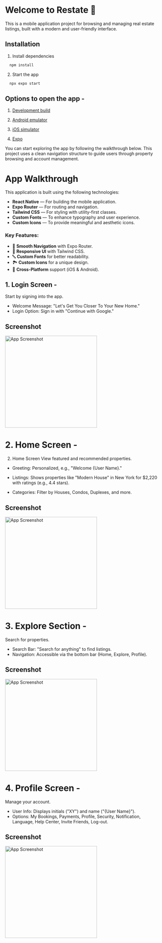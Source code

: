 
# Welcome to Restate 👋

This is a mobile application project for browsing and managing real estate listings, built with a modern and user-friendly interface.



## Installation

1. Install dependencies

```bash
  npm install
```
2. Start the app 

```bash
  npx expo start
```

## Options to open the app -
1. [Development build](https://docs.expo.dev/develop/development-builds/introduction/)

2. [Android emulator](https://docs.expo.dev/workflow/android-studio-emulator/)

3. [iOS simulator](https://docs.expo.dev/workflow/ios-simulator/)
 
4. [Expo](https://expo.dev/go)

You can start exploring the app by following the walkthrough below. This project uses a clean navigation structure to guide users through property browsing and account management.

# App Walkthrough

This application is built using the following technologies:

- **React Native** — For building the mobile application.
- **Expo Router** — For routing and navigation.
- **Tailwind CSS** — For styling with utility-first classes.
- **Custom Fonts** — To enhance typography and user experience.
- **Custom Icons** — To provide meaningful and aesthetic icons.

### Key Features:
- 📱 **Smooth Navigation** with Expo Router.
- 🎨 **Responsive UI** with Tailwind CSS.
- 🔤 **Custom Fonts** for better readability.
- 🏞️ **Custom Icons** for a unique design.
- 🚀 **Cross-Platform** support (iOS & Android).

## 1. Login Screen - 

Start by signing into the app.

- Welcome Message: "Let's Get You Closer To Your New Home."
- Login Option: Sign in with "Continue with Google."



## Screenshot

<img src="https://github.com/sammyZi/Real-Estate-App-React-Native/blob/master/login.jpg" width="300" height="auto" alt="App Screenshot" />

# 2. Home Screen -
 
 2. Home Screen
View featured and recommended properties.

- Greeting: Personalized, e.g., "Welcome {User Name}."

- Listings: Shows properties like "Modern House" in New York for $2,220 with ratings (e.g., 4.4 stars).

- Categories: Filter by Houses, Condos, Duplexes, and more.

## Screenshot

<img src="https://github.com/sammyZi/Real-Estate-App-React-Native/blob/master/home.jpg" width="300" height="auto" alt="App Screenshot" />



# 3. Explore Section - 

Search for properties.

- Search Bar: "Search for anything" to find listings.
- Navigation: Accessible via the bottom bar (Home, Explore, Profile).

## Screenshot

<img src="https://github.com/sammyZi/Real-Estate-App-React-Native/blob/master/explore.jpg" width="300" height="auto" alt="App Screenshot" />

# 4. Profile Screen - 

Manage your account.

- User Info: Displays initials ("XY") and name ("{User Name}").
- Options: My Bookings, Payments, Profile, Security, Notification, Language, Help Center, Invite Friends, Log-out.

## Screenshot

<img src="https://github.com/sammyZi/Real-Estate-App-React-Native/blob/master/profile.jpg" width="300" height="auto" alt="App Screenshot" />

